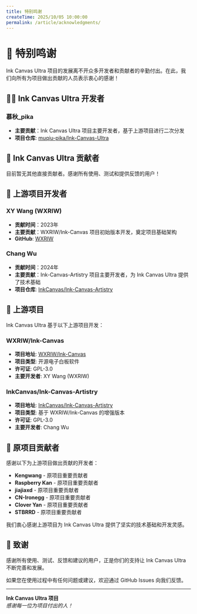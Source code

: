 ```yaml
---
title: 特别鸣谢
createTime: 2025/10/05 10:00:00
permalink: /article/acknowledgments/
---
```

# 🙏 特别鸣谢

Ink Canvas Ultra 项目的发展离不开众多开发者和贡献者的辛勤付出。在此，我们向所有为项目做出贡献的人员表示衷心的感谢！

## 🧑‍💻 Ink Canvas Ultra 开发者

### 慕秋_pika
- **主要贡献**：Ink Canvas Ultra 项目主要开发者，基于上游项目进行二次分发
- **项目仓库**: [muqiu-pika/Ink-Canvas-Ultra](https://github.com/muqiu-pika/Ink-Canvas-Ultra)

## 🤝 Ink Canvas Ultra 贡献者

目前暂无其他直接贡献者。感谢所有使用、测试和提供反馈的用户！

## 🔗 上游项目开发者

### XY Wang (WXRIW)
- **贡献时间**：2023年
- **主要贡献**：WXRIW/Ink-Canvas 项目初始版本开发，奠定项目基础架构
- **GitHub**: [WXRIW](https://github.com/WXRIW)

### Chang Wu  
- **贡献时间**：2024年
- **主要贡献**：Ink-Canvas-Artistry 项目主要开发者，为 Ink Canvas Ultra 提供了技术基础
- **项目仓库**: [InkCanvas/Ink-Canvas-Artistry](https://github.com/InkCanvas/Ink-Canvas-Artistry)

## 🔗 上游项目

Ink Canvas Ultra 基于以下上游项目开发：

### WXRIW/Ink-Canvas
- **项目地址**: [WXRIW/Ink-Canvas](https://github.com/WXRIW/Ink-Canvas)
- **项目类型**: 开源电子白板软件
- **许可证**: GPL-3.0
- **主要开发者**: XY Wang (WXRIW)

### InkCanvas/Ink-Canvas-Artistry
- **项目地址**: [InkCanvas/Ink-Canvas-Artistry](https://github.com/InkCanvas/Ink-Canvas-Artistry)
- **项目类型**: 基于 WXRIW/Ink-Canvas 的增强版本
- **许可证**: GPL-3.0
- **主要开发者**: Chang Wu

## 💖 原项目贡献者

感谢以下为上游项目做出贡献的开发者：
- **Kengwang** - 原项目重要贡献者
- **Raspberry Kan** - 原项目重要贡献者  
- **jiajiaxd** - 原项目重要贡献者
- **CN-Ironegg** - 原项目重要贡献者
- **Clover Yan** - 原项目重要贡献者
- **STBRRD** - 原项目重要贡献者

我们衷心感谢上游项目为 Ink Canvas Ultra 提供了坚实的技术基础和开发灵感。

## 💖 致谢

感谢所有使用、测试、反馈和建议的用户，正是你们的支持让 Ink Canvas Ultra 不断完善和发展。

如果您在使用过程中有任何问题或建议，欢迎通过 GitHub Issues 向我们反馈。

---

**Ink Canvas Ultra 项目**  
*感谢每一位为项目付出的人！*

